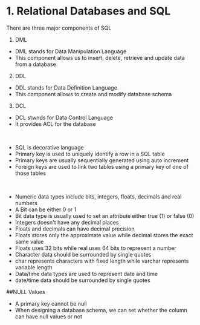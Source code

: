 
# 1. Relational Databases and SQL

There are three major components of SQL
1. DML
- DML stands for Data Manipulation Language
- This component allows us to insert, delete, retrieve and update data from a database
2. DDL
- DDL stands for Data Definition Language
- This component allows to create and modify database schema
3. DCL
- DCL stwnds for Data Control Language
- It provides ACL for the database
<br />

- SQL is decorative language
- Primary key is used to uniquely identify a row in a SQL table
- Primary keys are usually sequentially generated using auto increment
- Foreign keys are used to link two tables using a primary key of one of those tables
<br />

- Numeric data types include bits, integers, floats, decimals and real numbers
- A Bit can be either 0 or 1
- Bit data type is usually used to set an attribute either true (1) or false (0)
- Integers doesn't have any decimal places
- Floats and decimals can have decimal precision
- Floats stores only the approximate value while decimal stores the exact same value
- Floats uses 32 bits while real uses 64 bits to represent a number
- Character data should be surrounded by single quotes
- char represents characters with fixed length while varchar represents variable length 
- Data/time data types are used to represent date and time
- date/time data should be surrounded by single quotes

##NULL Values
- A primary key cannot be null
- When designing a database schema, we can set whether the column can have null values or not

